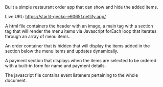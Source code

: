 Built a simple restaurant order app that can show and hide the added items.

Live URL: https://starlit-gecko-e6065f.netlify.app/

A html file containers the header with an image, a main tag with a section tag that will render the menu items via Javascript forEach loop that iterates through an array of menu items.

An order container that is hidden that will display the items added in the section below the menu items and updates dynamically. 

A payment section that displays when the items are selected to be ordered with a built-in form for name and payment details.

The javascript file contains event listeners pertaining to the whole document. 
